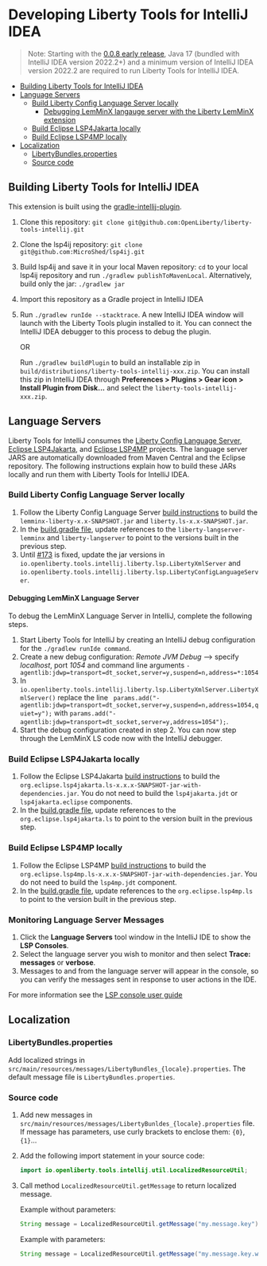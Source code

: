 # Developing Liberty Tools for IntelliJ IDEA

> Note: Starting with the [0.0.8 early release](https://github.com/OpenLiberty/liberty-tools-intellij/releases/tag/0.0.8), Java 17 (bundled with IntelliJ IDEA version 2022.2+) and a minimum version of IntelliJ IDEA version 2022.2 are required to run Liberty Tools for IntelliJ IDEA.

- [Building Liberty Tools for IntelliJ IDEA](#building-liberty-tools-for-intellij-idea)
- [Language Servers](#language-servers)
  - [Build Liberty Config Language Server locally](#build-liberty-config-language-server-locally)
    - [Debugging LemMinX langauge server with the Liberty LemMinX extension](#debugging-lemminx-language-server-with-the-liberty-lemminx-extension)
  - [Build Eclipse LSP4Jakarta locally](#build-eclipse-lsp4jakarta-locally)
  - [Build Eclipse LSP4MP locally](#build-eclipse-lsp4mp-locally)
- [Localization](#localization)
  - [LibertyBundles.properties](#libertybundlesproperties)
  - [Source code](#source-code)

## Building Liberty Tools for IntelliJ IDEA

This extension is built using the [gradle-intellij-plugin](https://github.com/JetBrains/gradle-intellij-plugin/).

1. Clone this repository: `git clone git@github.com:OpenLiberty/liberty-tools-intellij.git`
2. Clone the lsp4ij repository: `git clone git@github.com:MicroShed/lsp4ij.git`
3. Build lsp4ij and save it in your local Maven repository: `cd` to your local lsp4ij repository and run `./gradlew publishToMavenLocal`. Alternatively, build only the jar: `./gradlew jar`
4. Import this repository as a Gradle project in IntelliJ IDEA 
5. Run `./gradlew runIde --stacktrace`. A new IntelliJ IDEA window will launch with the Liberty Tools plugin installed to it. You can connect the IntelliJ IDEA debugger to this process to debug the plugin.

   OR  

   Run `./gradlew buildPlugin` to build an installable zip in `build/distributions/liberty-tools-intellij-xxx.zip`. You can install this zip in IntelliJ IDEA through **Preferences > Plugins > Gear icon > Install Plugin from Disk...** and select the `liberty-tools-intellij-xxx.zip`.

## Language Servers

Liberty Tools for IntelliJ consumes the [Liberty Config Language Server](https://github.com/OpenLiberty/liberty-language-server), [Eclipse LSP4Jakarta](https://github.com/eclipse/lsp4jakarta), and [Eclipse LSP4MP](https://github.com/eclipse/lsp4mp) projects. The language server JARS are automatically downloaded from Maven Central and the Eclipse repository. The following instructions explain how to build these JARs locally and run them with Liberty Tools for IntelliJ IDEA.

### Build Liberty Config Language Server locally

1. Follow the Liberty Config Language Server [build instructions](https://github.com/OpenLiberty/liberty-language-server/blob/main/DEVELOPING.md#projects) to build the `lemminx-liberty-x.x-SNAPSHOT.jar` and `liberty.ls-x.x-SNAPSHOT.jar`.
2. In the [build.gradle file](build.gradle), update references to the `liberty-langserver-lemminx` and `liberty-langserver` to point to the versions built in the previous step.
3. Until [#173](https://github.com/OpenLiberty/liberty-tools-intellij/issues/173) is fixed, update the jar versions in `io.openliberty.tools.intellij.liberty.lsp.LibertyXmlServer` and `io.openliberty.tools.intellij.liberty.lsp.LibertyConfigLanguageServer`.

#### Debugging LemMinX Language Server
To debug the LemMinX Language Server in IntelliJ, complete the following steps.
1. Start Liberty Tools for IntelliJ by creating an IntelliJ debug configuration for the `./gradlew runIde command`.
2. Create a new debug configuration: _Remote JVM Debug_ --> specify _localhost_, port _1054_ and command line arguments `-agentlib:jdwp=transport=dt_socket,server=y,suspend=n,address=*:1054`
3. In `io.openliberty.tools.intellij.liberty.lsp.LibertyXmlServer.LibertyXmlServer()` replace the line ` params.add("-agentlib:jdwp=transport=dt_socket,server=y,suspend=n,address=1054,quiet=y");` with  `params.add("-agentlib:jdwp=transport=dt_socket,server=y,address=1054");`.
4. Start the debug configuration created in step 2. You can now step through the LemMinX LS code now with the IntelliJ debugger.

### Build Eclipse LSP4Jakarta locally

1. Follow the Eclipse LSP4Jakarta [build instructions](https://github.com/eclipse/lsp4jakarta/blob/main/docs/BUILDING.md#building) to build the `org.eclipse.lsp4jakarta.ls-x.x.x-SNAPSHOT-jar-with-dependencies.jar`. You do not need to build the `lsp4jakarta.jdt` or `lsp4jakarta.eclipse` components.
2. In the [build.gradle file](build.gradle), update references to the `org.eclipse.lsp4jakarta.ls` to point to the version built in the previous step.

### Build Eclipse LSP4MP locally

1. Follow the Eclipse LSP4MP [build instructions](https://github.com/eclipse/lsp4mp#getting-started) to build the `org.eclipse.lsp4mp.ls-x.x.x-SNAPSHOT-jar-with-dependencies.jar`. You do not need to build the `lsp4mp.jdt` component.
2. In the [build.gradle file](build.gradle), update references to the `org.eclipse.lsp4mp.ls` to point to the version built in the previous step.

### Monitoring Language Server Messages

1. Click the **Language Servers** tool window in the IntelliJ IDE to show the **LSP Consoles**.
2. Select the language server you wish to monitor and then select **Trace:**  **messages** or **verbose**.
3. Messages to and from the language server will appear in the console, so you can verify the messages sent in response to user actions in the IDE.

For more information see the [LSP console user guide](https://github.com/redhat-developer/lsp4ij/blob/main/docs/UserGuide.md#lsp-console)

## Localization

### LibertyBundles.properties
Add localized strings in `src/main/resources/messages/LibertyBundles_{locale}.properties`. The default message file is `LibertyBundles.properties`.

### Source code

1. Add new messages in `src/main/resources/messages/LibertyBunldes_{locale}.properties` file. If message has parameters, use curly brackets to enclose them: `{0}`, `{1}`...

2. Add the following import statement in your source code:

   ```java
   import io.openliberty.tools.intellij.util.LocalizedResourceUtil;
   ```

3. Call method `LocalizedResourceUtil.getMessage` to return localized message.

   Example without parameters:
   ```java
   String message = LocalizedResourceUtil.getMessage("my.message.key");
   ```
   Example with parameters:
   ```java
   String message = LocalizedResourceUtil.getMessage("my.message.key.with.params", param1, param2);
      ```